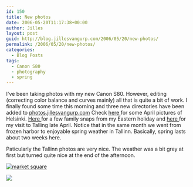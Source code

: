```yaml
---
id: 150
title: New photos
date: 2006-05-20T11:17:38+00:00
author: Jilles
layout: post
guid: http://blog.jillesvangurp.com/2006/05/20/new-photos/
permalink: /2006/05/20/new-photos/
categories:
  - Blog Posts
tags:
  - Canon S80
  - photography
  - spring
---
```

I've been taking photos with my new Canon S80. However, editing (correcting color balance and curves mainly) all that is quite a bit of work.  I finally found some time this morning and three new directories have been added to <a title="My ohoto site" href="http://photos.jillesvangurp.com">photos.jillesvangurp.com</a>
Check <a href="http://photos.jillesvangurp.com/Album/2006/2006%20IV%20April%20Helsinki/index.html">here </a>for some April pictures of Helsinki. <a href="http://photos.jillesvangurp.com/Album/2006/2006%20V%20Eastern/index.html">Here </a>for a few family snaps from my Eastern holiday and <a href="http://photos.jillesvangurp.com/Album/2006/2006%20VI%20Tallinn/index.html">here </a>for my visit to Talling late April. Notice that in the same month we went from frozen harbor to enjoyable spring weather in Tallinn. Basically, spring lasts about two weeks here.

Paticularly the Tallinn photos are very nice. The weather was a bit grey at first but turned quite nice at the end of the afternoon.

<a title="click for full size picture" href="http://photos.jillesvangurp.com/Album/2006/2006%20VI%20Tallinn/slides/IMG_0193.jpg">![market square](https://www.jillesvangurp.com/Album/2006/2006%20VI%20Tallinn/slides/IMG_0193.jpg)</a>

<a title="click for fullsize picture" href="http://photos.jillesvangurp.com/Album/2006/2006%20VI%20Tallinn/slides/IMG_0215.jpg">![](https://www.jillesvangurp.com/Album/2006/2006%20VI%20Tallinn/slides/IMG_0215.jpg)</a>